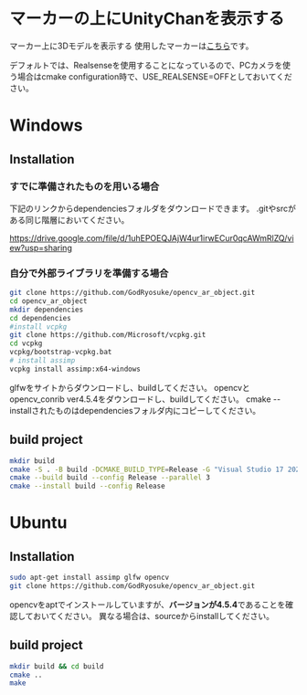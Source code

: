 # マーカーの上にUnityChanを表示する
マーカー上に3Dモデルを表示する
使用したマーカーは[こちら](https://github.com/GodRyosuke/opencv_ar_object/blob/master/assets/ArMarker.png)です。

デフォルトでは、Realsenseを使用することになっているので、PCカメラを使う場合はcmake configuration時で、USE_REALSENSE=OFFとしておいてください。

# Windows
## Installation
### すでに準備されたものを用いる場合
下記のリンクからdependenciesフォルダをダウンロードできます。
.gitやsrcがある同じ階層においてください。

https://drive.google.com/file/d/1uhEPOEQJAjW4ur1irwECur0qcAWmRlZQ/view?usp=sharing

### 自分で外部ライブラリを準備する場合
```bash
git clone https://github.com/GodRyosuke/opencv_ar_object.git
cd opencv_ar_object
mkdir dependencies
cd dependencies
#install vcpkg
git clone https://github.com/Microsoft/vcpkg.git
cd vcpkg
vcpkg/bootstrap-vcpkg.bat
# install assimp
vcpkg install assimp:x64-windows
```
glfwをサイトからダウンロードし、buildしてください。
opencvとopencv_conrib ver4.5.4をダウンロードし、buildしてください。
cmake --installされたものはdependenciesフォルダ内にコピーしてください。

## build project
```bash
mkdir build
cmake -S . -B build -DCMAKE_BUILD_TYPE=Release -G "Visual Studio 17 2022" --preset wander_ge_presets
cmake --build build --config Release --parallel 3
cmake --install build --config Release
```

# Ubuntu
## Installation
```bash
sudo apt-get install assimp glfw opencv
git clone https://github.com/GodRyosuke/opencv_ar_object.git
```
opencvをaptでインストールしていますが、**バージョンが4.5.4**であることを確認しておいてください。
異なる場合は、sourceからinstallしてください。

## build project
```bash
mkdir build && cd build
cmake ..
make
```
